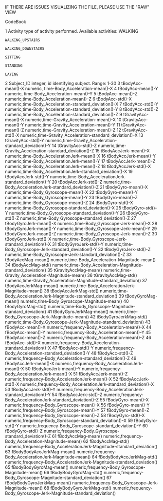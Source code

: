 IF THERE ARE ISSUES VISUALIZING THE FILE, PLEASE USE THE "RAW" VIEW

CodeBook 


1	Activity
	type of activity performed. Available activities:
	WALKING

	WALKING_UPSTAIRS

	WALKING_DOWNSTAIRS

	SITTING

	STANDING

	LAYING

2	Subject_ID 
	integer, id identifying subject. Range: 1-30
3	tBodyAcc-mean()-X
	numeric, time-Body_Acceleration-mean()-X
4	tBodyAcc-mean()-Y
	numeric, time-Body_Acceleration-mean()-Y
5	tBodyAcc-mean()-Z
	numeric,time-Body_Acceleration-mean()-Z
6	tBodyAcc-std()-X
	numeric,time-Body_Acceleration-standard_deviation()-X
7	tBodyAcc-std()-Y
	numeric,time-Body_Acceleration-standard_deviation()-Y
8	tBodyAcc-std()-Z
	numeric,time-Body_Acceleration-standard_deviation()-Z
9	tGravityAcc-mean()-X
	numeric,time-Gravity_Acceleration-mean()-X
10	tGravityAcc-mean()-Y
	numeric,time-Gravity_Acceleration-mean()-Y
11	tGravityAcc-mean()-Z
	numeric,time-Gravity_Acceleration-mean()-Z
12	tGravityAcc-std()-X
	numeric,time-Gravity_Acceleration-standard_deviation()-X
13	tGravityAcc-std()-Y
	numeric,time-Gravity_Acceleration-standard_deviation()-Y
14	tGravityAcc-std()-Z
	numeric,time-Gravity_Acceleration-standard_deviation()-Z
15	tBodyAccJerk-mean()-X
	numeric,time-Body_AccelerationJerk-mean()-X
16	tBodyAccJerk-mean()-Y
	numeric,time-Body_AccelerationJerk-mean()-Y
17	tBodyAccJerk-mean()-Z
	numeric,time-Body_AccelerationJerk-mean()-Z
18	tBodyAccJerk-std()-X
	numeric,time-Body_AccelerationJerk-standard_deviation()-X
19	tBodyAccJerk-std()-Y
	numeric,time-Body_AccelerationJerk-standard_deviation()-Y
20	tBodyAccJerk-std()-Z
	numeric,time-Body_AccelerationJerk-standard_deviation()-Z
21	tBodyGyro-mean()-X
	numeric,time-Body_Gyroscope-mean()-X
22	tBodyGyro-mean()-Y
	numeric,time-Body_Gyroscope-mean()-Y
23	tBodyGyro-mean()-Z
	numeric,time-Body_Gyroscope-mean()-Z
24	tBodyGyro-std()-X
	numeric,time-Body_Gyroscope-standard_deviation()-X
25	tBodyGyro-std()-Y
	numeric,time-Body_Gyroscope-standard_deviation()-Y
26	tBodyGyro-std()-Z
	numeric,time-Body_Gyroscope-standard_deviation()-Z
27	tBodyGyroJerk-mean()-X
	numeric,time-Body_Gyroscope-Jerk-mean()-X
28	tBodyGyroJerk-mean()-Y
	numeric,time-Body_Gyroscope-Jerk-mean()-Y
29	tBodyGyroJerk-mean()-Z
	numeric,time-Body_Gyroscope-Jerk-mean()-Z
30	tBodyGyroJerk-std()-X
	numeric,time-Body_Gyroscope-Jerk-standard_deviation()-X
31	tBodyGyroJerk-std()-Y
	numeric,time-Body_Gyroscope-Jerk-standard_deviation()-Y
32	tBodyGyroJerk-std()-Z
	numeric,time-Body_Gyroscope-Jerk-standard_deviation()-Z
33	tBodyAccMag-mean()
	numeric,time-Body_Acceleration-Magnitude-mean()
34	tBodyAccMag-std()
	numeric,time-Body_Acceleration-Magnitude-standard_deviation()
35	tGravityAccMag-mean()
	numeric,time-Gravity_Acceleration-Magnitude-mean()
36	tGravityAccMag-std()
	numeric,time-Gravity_Acceleration-Magnitude-standard_deviation()
37	tBodyAccJerkMag-mean()
	numeric,time-Body_AccelerationJerk-Magnitude-mean()
38	tBodyAccJerkMag-std()
	numeric,time-Body_AccelerationJerk-Magnitude-standard_deviation()
39	tBodyGyroMag-mean()
	numeric,time-Body_Gyroscope-Magnitude-mean()
40	tBodyGyroMag-std()
	numeric,time-Body_Gyroscope-Magnitude-standard_deviation()
41	tBodyGyroJerkMag-mean()
	numeric,time-Body_Gyroscope-Jerk-Magnitude-mean()
42	tBodyGyroJerkMag-std()
	numeric,time-Body_Gyroscope-Jerk-Magnitude-standard_deviation()
43	fBodyAcc-mean()-X
	numeric,frequency-Body_Acceleration-mean()-X
44	fBodyAcc-mean()-Y
	numeric,frequency-Body_Acceleration-mean()-Y
45	fBodyAcc-mean()-Z
	numeric,frequency-Body_Acceleration-mean()-Z
46	fBodyAcc-std()-X
	numeric,frequency-Body_Acceleration-standard_deviation()-X
47	fBodyAcc-std()-Y
	numeric,frequency-Body_Acceleration-standard_deviation()-Y
48	fBodyAcc-std()-Z
	numeric,frequency-Body_Acceleration-standard_deviation()-Z
49	fBodyAccJerk-mean()-X
	numeric,frequency-Body_AccelerationJerk-mean()-X
50	fBodyAccJerk-mean()-Y
	numeric,frequency-Body_AccelerationJerk-mean()-X
51	fBodyAccJerk-mean()-Z
	numeric,frequency-Body_AccelerationJerk-mean()-X
52	fBodyAccJerk-std()-X
	numeric,frequency-Body_AccelerationJerk-standard_deviation()-X
53	fBodyAccJerk-std()-Y
	numeric,frequency-Body_AccelerationJerk-standard_deviation()-Y
54	fBodyAccJerk-std()-Z
	numeric,frequency-Body_AccelerationJerk-standard_deviation()-Z
55	fBodyGyro-mean()-X
	numeric,frequency-Body_Gyroscope-mean()-X
56	fBodyGyro-mean()-Y
	numeric,frequency-Body_Gyroscope-mean()-Y
57	fBodyGyro-mean()-Z
	numeric,frequency-Body_Gyroscope-mean()-Z
58	fBodyGyro-std()-X
	numeric,frequency-Body_Gyroscope-standard_deviation()-X
59	fBodyGyro-std()-Y
	numeric,frequency-Body_Gyroscope-standard_deviation()-Y
60	fBodyGyro-std()-Z
	numeric,frequency-Body_Gyroscope-standard_deviation()-Z
61	fBodyAccMag-mean()
	numeric,frequency-Body_Acceleration-Magnitude-mean()
62	fBodyAccMag-std()
	numeric,frequency-Body_AccelerationJerk-Magnitude-standard_deviation()
63	fBodyBodyAccJerkMag-mean()
	numeric,frequency-Body_AccelerationJerk-Magnitude-mean()
64	fBodyBodyAccJerkMag-std()
	numeric,frequency-Body_AccelerationJerk-Magnitude-standard_deviation()
65	fBodyBodyGyroMag-mean()
	numeric,frequency-Body_Gyroscope-Magnitude-mean()
66	fBodyBodyGyroMag-std()
	numeric,frequency-Body_Gyroscope-Magnitude-standard_deviation()
67	fBodyBodyGyroJerkMag-mean()
	numeric,frequency-Body_Gyroscope-Jerk-Magnitude-mean()
68	fBodyBodyGyroJerkMag-std()
	numeric,frequency-Body_Gyroscope-Jerk-Magnitude-standard_deviation()
